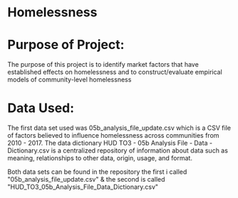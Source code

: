 # Homelessness

# Purpose of Project: 
The purpose of this project is to identify market factors that have established effects on homelessness and to construct/evaluate empirical models of community-level homelessness

# Data Used: 
The first data set used was 05b_analysis_file_update.csv which is a CSV file of factors believed to influence homelessness across communities from 2010 - 2017. The data dictionary HUD TO3 - 05b Analysis File - Data - Dictionary.csv is a centralized repository of information about data such as meaning, relationships to other data, origin, usage, and format. 

Both data sets can be found in the repository the first i called "05b_analysis_file_update.csv" & the second is called "HUD_TO3_05b_Analysis_File_Data_Dictionary.csv" 
